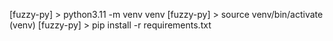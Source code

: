 [fuzzy-py] > python3.11 -m venv venv
[fuzzy-py] > source venv/bin/activate
(venv) [fuzzy-py] > pip install -r requirements.txt
